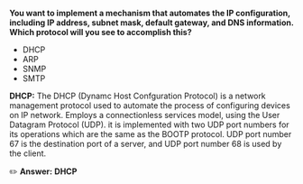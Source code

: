 **You want to implement a mechanism that automates the IP configuration, including IP address, subnet mask, default gateway, and DNS information. Which protocol will you see to accomplish this?**

- DHCP
- ARP
- SNMP
- SMTP

**DHCP:**
 The DHCP (Dynamc Host  Confguration Protocol) is a network management protocol used to automate the process of configuring devices on IP network. Employs a connectionless services model, using the User Datagram Protocol  (UDP). it is implemented with two UDP port numbers for its operations which are the same as the BOOTP protocol. UDP port number 67 is the destination port of a server, and UDP port number 68 is used by the client.

 :pencil2: **Answer:**
**DHCP**